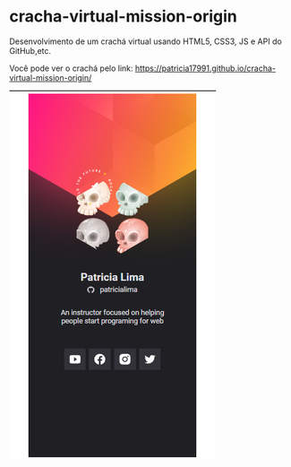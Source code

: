 # cracha-virtual-mission-origin

 Desenvolvimento de um  crachá virtual usando HTML5, CSS3, JS e API do GitHub,etc.

 Você pode ver o crachá pelo link: https://patricia17991.github.io/cracha-virtual-mission-origin/


![Clone-netflix](https://github.com/Patricia17991/cracha-virtual-mission-origin/blob/main/Captura%20de%20Tela%20(84).png) 
